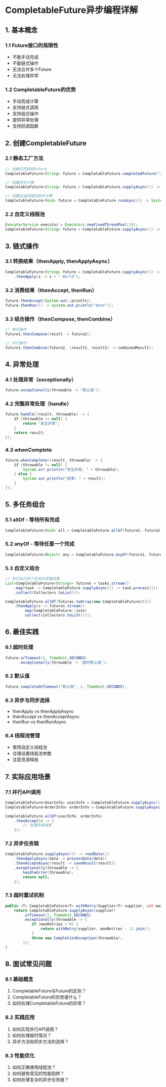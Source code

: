 # CompletableFuture异步编程详解

## 1. 基本概念

### 1.1 Future接口的局限性
- 不能手动完成
- 不能链式操作
- 无法合并多个Future
- 无法处理异常

### 1.2 CompletableFuture的优势
- 手动完成计算
- 支持链式调用
- 支持组合操作
- 提供异常处理
- 支持回调函数

## 2. 创建CompletableFuture

### 2.1 静态工厂方法
```java
// 创建已完成的Future
CompletableFuture<String> future = CompletableFuture.completedFuture("result");

// 创建异步计算
CompletableFuture<String> future = CompletableFuture.supplyAsync(() -> "result");

// 创建无返回值的异步计算
CompletableFuture<Void> future = CompletableFuture.runAsync(() -> System.out.println("done"));
```

### 2.2 自定义线程池
```java
ExecutorService executor = Executors.newFixedThreadPool(10);
CompletableFuture<String> future = CompletableFuture.supplyAsync(() -> "result", executor);
```

## 3. 链式操作

### 3.1 转换结果（thenApply, thenApplyAsync）
```java
CompletableFuture<String> future = CompletableFuture.supplyAsync(() -> "Hello")
    .thenApply(s -> s + " World");
```

### 3.2 消费结果（thenAccept, thenRun）
```java
future.thenAccept(System.out::println);
future.thenRun(() -> System.out.println("Done"));
```

### 3.3 组合操作（thenCompose, thenCombine）
```java
// 串行操作
future1.thenCompose(result -> future2);

// 并行操作
future1.thenCombine(future2, (result1, result2) -> combinedResult);
```

## 4. 异常处理

### 4.1 处理异常（exceptionally）
```java
future.exceptionally(throwable -> "默认值");
```

### 4.2 完整异常处理（handle）
```java
future.handle((result, throwable) -> {
    if (throwable != null) {
        return "发生异常";
    }
    return result;
});
```

### 4.3 whenComplete
```java
future.whenComplete((result, throwable) -> {
    if (throwable != null) {
        System.err.println("发生异常: " + throwable);
    } else {
        System.out.println("结果: " + result);
    }
});
```

## 5. 多任务组合

### 5.1 allOf - 等待所有完成
```java
CompletableFuture<Void> all = CompletableFuture.allOf(future1, future2, future3);
```

### 5.2 anyOf - 等待任意一个完成
```java
CompletableFuture<Object> any = CompletableFuture.anyOf(future1, future2, future3);
```

### 5.3 自定义组合
```java
// 并行执行多个任务并收集结果
List<CompletableFuture<String>> futures = tasks.stream()
    .map(task -> CompletableFuture.supplyAsync(() -> task.process()))
    .collect(Collectors.toList());

CompletableFuture.allOf(futures.toArray(new CompletableFuture[0]))
    .thenApply(v -> futures.stream()
        .map(CompletableFuture::join)
        .collect(Collectors.toList()));
```

## 6. 最佳实践

### 6.1 超时处理
```java
future.orTimeout(1, TimeUnit.SECONDS)
      .exceptionally(throwable -> "超时默认值");
```

### 6.2 默认值
```java
future.completeOnTimeout("默认值", 1, TimeUnit.SECONDS);
```

### 6.3 异步与同步选择
- thenApply vs thenApplyAsync
- thenAccept vs thenAcceptAsync
- thenRun vs thenRunAsync

### 6.4 线程池管理
- 使用自定义线程池
- 合理设置线程池参数
- 注意资源释放

## 7. 实际应用场景

### 7.1 并行API调用
```java
CompletableFuture<UserInfo> userInfo = CompletableFuture.supplyAsync(() -> getUserInfo());
CompletableFuture<OrderInfo> orderInfo = CompletableFuture.supplyAsync(() -> getOrderInfo());

CompletableFuture.allOf(userInfo, orderInfo)
    .thenAccept(v -> {
        // 处理所有结果
    });
```

### 7.2 异步任务链
```java
CompletableFuture.supplyAsync(() -> readData())
    .thenApplyAsync(data -> processData(data))
    .thenAcceptAsync(result -> saveResult(result))
    .exceptionally(throwable -> {
        handleError(throwable);
        return null;
    });
```

### 7.3 超时重试机制
```java
public <T> CompletableFuture<T> withRetry(Supplier<T> supplier, int maxRetries) {
    return CompletableFuture.supplyAsync(supplier)
        .orTimeout(1, TimeUnit.SECONDS)
        .exceptionally(throwable -> {
            if (maxRetries > 0) {
                return withRetry(supplier, maxRetries - 1).join();
            }
            throw new CompletionException(throwable);
        });
}
```

## 8. 面试常见问题

### 8.1 基础概念
1. CompletableFuture与Future的区别？
2. CompletableFuture的优势是什么？
3. 如何处理CompletableFuture的异常？

### 8.2 实践应用
1. 如何实现并行API调用？
2. 如何处理超时情况？
3. 异步方法和同步方法的选择？

### 8.3 性能优化
1. 如何正确使用线程池？
2. 如何避免常见的性能陷阱？
3. 如何处理复杂的异步任务链？
